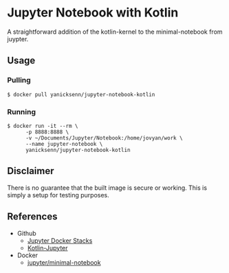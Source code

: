 # Jupyter Notebook with Kotlin

A straightforward addition of the kotlin-kernel to the minimal-notebook from juypter.

## Usage

### Pulling

```
$ docker pull yanicksenn/jupyter-notebook-kotlin
```

### Running

```
$ docker run -it --rm \
      -p 8888:8888 \
      -v ~/Documents/Jupyter/Notebook:/home/jovyan/work \
      --name jupyter-notebook \
      yanicksenn/jupyter-notebook-kotlin
```

## Disclaimer

There is no guarantee that the built image is secure or working.
This is simply a setup for testing purposes.

## References

- Github
  - [Jupyter Docker Stacks](https://github.com/jupyter/docker-stacks)
  - [Kotlin-Jupyter](https://github.com/Kotlin/kotlin-jupyter)
- Docker
  - [jupyter/minimal-notebook](https://hub.docker.com/r/jupyter/minimal-notebook)
